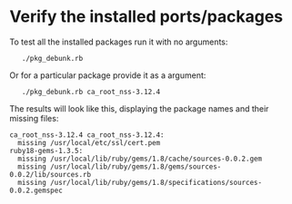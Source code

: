 Verify the installed ports/packages
======================================

To test all the installed packages run it with no arguments:


       ./pkg_debunk.rb 


Or for a particular package provide it as a argument:


       ./pkg_debunk.rb ca_root_nss-3.12.4


The results will look like this, displaying the package names and
their missing files:

    ca_root_nss-3.12.4 ca_root_nss-3.12.4:
      missing /usr/local/etc/ssl/cert.pem
    ruby18-gems-1.3.5:
      missing /usr/local/lib/ruby/gems/1.8/cache/sources-0.0.2.gem
      missing /usr/local/lib/ruby/gems/1.8/gems/sources-0.0.2/lib/sources.rb
      missing /usr/local/lib/ruby/gems/1.8/specifications/sources-0.0.2.gemspec





